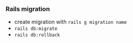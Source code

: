 

### Rails migration
- create migration with `rails g migration name`
- `rails db:migrate`
- `rails db:rollback`
